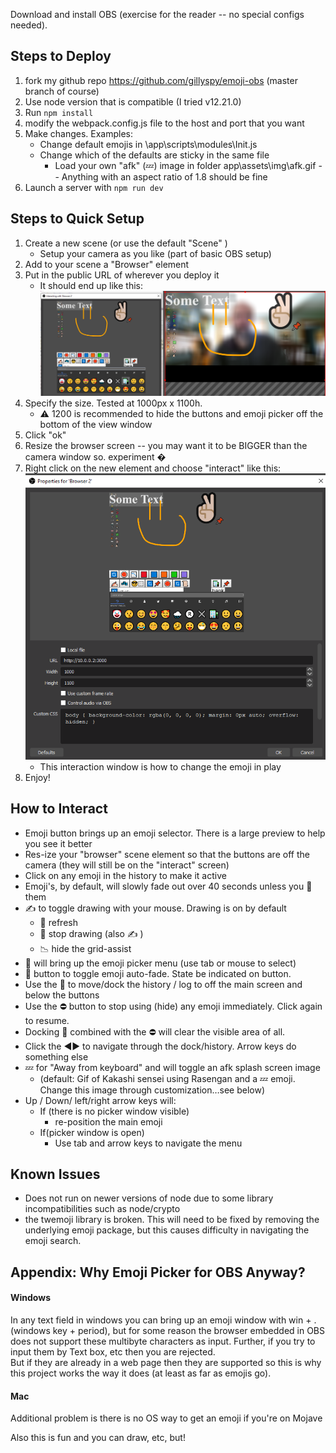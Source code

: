 Download and install OBS (exercise for the reader -- no special configs needed). 

## Steps to Deploy
1. fork my github repo https://github.com/gillyspy/emoji-obs (master branch of course)
2. Use node version that is compatible (I tried v12.21.0)
3. Run `npm install`
4. modify the webpack.config.js file to the host and port that you want
5. Make changes. Examples: 
    * Change default emojis in \app\scripts\modules\Init.js
    * Change which of the defaults are sticky in the same file
        * Load your own "afk" (💤) image in folder app\assets\img\afk.gif -- Anything with an aspect ratio of 1.8 should be fine
6. Launch a server with `npm run dev`

## Steps to Quick Setup
1. Create a new scene (or use the default "Scene" )
 	* Setup your camera as you like (part of basic OBS setup) 
2. Add to your scene a "Browser" element
3. Put in the public URL of wherever you deploy it
    * It should end up like this: 
    ![ScreenGrab](dox/pix/emoji_obs.cap1.png?raw=true)
4. Specify the size. Tested at 1000px x 1100h. 
    * ⚠ 1200 is recommended to hide the buttons and emoji picker off the bottom of the view window
5. Click "ok"
6. Resize the browser screen -- you may want it to be BIGGER than the camera window so. experiment �
7. Right click on the new element and choose "interact" like this:
    ![ScreenGrab](dox/pix/emoji_obs.cap2.png?raw=true)
    * This interaction window is how to change the emoji in play
8. Enjoy!

## How to Interact
* Emoji button brings up an emoji selector. There is a large preview to help you see it better
* Res-ize your "browser" scene element so that the buttons are off the camera (they will still be on the "interact" screen)
* Click on any emoji in the history to make it active
* Emoji's, by default, will slowly fade out over 40 seconds unless you 📌 them 
* ✍ to toggle drawing with your mouse. Drawing is on by default
    * 🧽 refresh
    * 🛑 stop drawing (also ✍ )
    * 📉 hide the grid-assist
* 🧽 will bring up the emoji picker menu (use tab or mouse to select)
* 📌 button to toggle emoji auto-fade.  State be indicated on button.
* Use the 📜 to move/dock the history / log to off the main screen and below the buttons
* Use the ⛔ button to stop using (hide) any emoji immediately. Click again to resume. 
* Docking 📜 combined with the ⛔ will clear the visible area of all.
* Click the ◀️▶️ to navigate through the dock/history. Arrow keys do something else
* 💤 for  "Away from keyboard" and will toggle an afk splash screen image
    * (default: Gif of Kakashi sensei using Rasengan and a 💤 emoji.  Change this image through customization…see below)
* Up / Down/ left/right arrow keys will: 
    * If (there is no picker window visible) 
        * re-position the main emoji
    * If(picker window is open)
        * Use tab and arrow keys to navigate the menu

## Known Issues
* Does not run on newer versions of node due to some library incompatibilities such as node/crypto
* the twemoji library is broken.  This will need to be fixed by removing the underlying emoji package, but this causes difficulty in navigating the emoji search.

## Appendix: Why Emoji Picker for OBS Anyway?
#### Windows 
In any text field in windows you can bring up an emoji window with win + .  (windows key + period), 
but for some reason the browser embedded in OBS does not support these multibyte characters as input. 
Further, if you try to input them by Text box, etc then you are rejected.  
But if they are already in a web page then they are supported so this is why this project works the way it does 
(at least as far as emojis go).
#### Mac
Additional problem is there is no OS way to get an emoji if you're on Mojave

Also this is fun and you can draw, etc, but! 